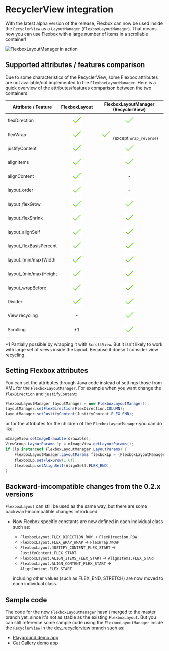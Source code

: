 # RecyclerView integration

With the latest alpha version of the release, Flexbox can now be used inside the `RecyclerView`
as a `LayoutManager` (`FlexboxLayoutManager`).
That means now you can use Flexbox with a large number of items in a scrollable container!

![FlexboxLayoutManager in action](/assets/flexbox-layoutmanager.gif)


## Supported attributes / features comparison
Due to some characteristics of the RecyclerView, some Flexbox attributes are not available/not implemented
to the `FlexboxLayoutManager`.
Here is a quick overview of the attributes/features comparison between the two containers.

|Attribute / Feature|FlexboxLayout| FlexboxLayoutManager (RecyclerView)|
| ------- |:-----------:|:----------------------------------:|
|flexDirection|![Check](/assets/pngs/check_green_small.png)|![Check](/assets/pngs/check_green_small.png)|
|flexWrap|![Check](/assets/pngs/check_green_small.png)|![Check](/assets/pngs/check_green_small.png) (except `wrap_reverse`)|
|justifyContent|![Check](/assets/pngs/check_green_small.png)|![Check](/assets/pngs/check_green_small.png)|
|alignItems|![Check](/assets/pngs/check_green_small.png)|![Check](/assets/pngs/check_green_small.png)|
|alignContent|![Check](/assets/pngs/check_green_small.png)| - |
|layout_order|![Check](/assets/pngs/check_green_small.png)| - |
|layout_flexGrow|![Check](/assets/pngs/check_green_small.png)|![Check](/assets/pngs/check_green_small.png)|
|layout_flexShrink|![Check](/assets/pngs/check_green_small.png)|![Check](/assets/pngs/check_green_small.png)|
|layout_alignSelf|![Check](/assets/pngs/check_green_small.png)|![Check](/assets/pngs/check_green_small.png)|
|layout_flexBasisPercent|![Check](/assets/pngs/check_green_small.png)|![Check](/assets/pngs/check_green_small.png)|
|layout_(min/max)Width|![Check](/assets/pngs/check_green_small.png)|![Check](/assets/pngs/check_green_small.png)|
|layout_(min/max)Height|![Check](/assets/pngs/check_green_small.png)|![Check](/assets/pngs/check_green_small.png)|
|layout_wrapBefore|![Check](/assets/pngs/check_green_small.png)|![Check](/assets/pngs/check_green_small.png)|
|Divider|![Check](/assets/pngs/check_green_small.png)|![Check](/assets/pngs/check_green_small.png)|
|View recycling| - |![Check](/assets/pngs/check_green_small.png)|
|Scrolling| *1 |![Check](/assets/pngs/check_green_small.png)|

*1 Partially possible by wrapping it with `ScrollView`. But it isn't likely to work with large set
   of views inside the layout. Because it doesn't consider view recycling.

## Setting Flexbox attributes
You can set the attributes through Java code instead of settings those from XML for the `FlexboxLayoutManager`.
For example when you want change the `flexDirection` and `justifyContent`:

```java
FlexboxLayoutManager layoutManager = new FlexboxLayoutManager();
layoutManager.setFlexDirection(FlexDirection.COLUMN);
layoutManager.setJustifyContent(JustifyContent.FLEX_END);
```

or for the attributes for the children of the `FlexboxLayoutManager` you can do like:

```java
mImageView.setImageDrawable(drawable);
ViewGroup.LayoutParams lp = mImageView.getLayoutParams();
if (lp instanceof FlexboxLayoutManager.LayoutParams) {
    FlexboxLayoutManager.LayoutParams flexboxLp = (FlexboxLayoutManager.LayoutParams) lp;
    flexboxLp.setFlexGrow(1.0f);
    flexboxLp.setAlignSelf(AlignSelf.FLEX_END);
}
```

## Backward-imcompatible changes from the 0.2.x versions
`FlexboxLayout` can still be used as the same way, but there are some backward-incompatible
changes introduced.

* Now Flexbox specific constants are now defined in each individual class such as:
  * `FlexboxLayout.FLEX_DIRECTION_ROW` -> `FlexDirection.ROW`
  * `FlexboxLayout.FLEX_WRAP_WRAP` -> `FlexWrap.WRAP`
  * `FlexboxLayout.JUSTIFY_CONTENT_FLEX_START` -> `JustifyContent.FLEX_START`
  * `FlexboxLayout.ALIGN_ITEMS_FLEX_START` -> `AlignItems.FLEX_START`
  * `FlexboxLayout.ALIGN_CONTENT_FLEX_START` -> `AlignContent.FLEX_START`

  including other values (such as FLEX_END, STRETCH) are now moved to each individual class.

## Sample code
The code for the new `FlexboxLayoutManager` hasn't merged to the master branch yet, since
it's not as stable as the existing `FlexboxLayout`.
But you can still reference some sample code using the `FlexboxLayoutManager` inside the
`RecyclerView` in the [dev_recyclerview](https://github.com/google/flexbox-layout/tree/dev_recyclerview) branch
such as:
  -  [Playground demo app](https://github.com/google/flexbox-layout/tree/dev_recyclerview/demo-playground)
  -  [Cat Gallery demo app](https://github.com/google/flexbox-layout/tree/dev_recyclerview/demo-cat-gallery)

